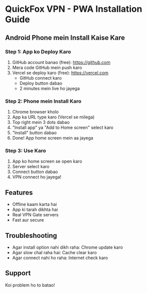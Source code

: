 # QuickFox VPN - PWA Installation Guide

## Android Phone mein Install Kaise Kare

### Step 1: App ko Deploy Karo
1. GitHub account banao (free): https://github.com
2. Mera code GitHub mein push karo
3. Vercel se deploy karo (free): https://vercel.com
   - GitHub connect karo
   - Deploy button dabao
   - 2 minutes mein live ho jayega

### Step 2: Phone mein Install Karo
1. Chrome browser kholo
2. App ka URL type karo (Vercel se milega)
3. Top right mein 3 dots dabao
4. "Install app" ya "Add to Home screen" select karo
5. "Install" button dabao
6. Done! App home screen mein aa jayega

### Step 3: Use Karo
1. App ko home screen se open karo
2. Server select karo
3. Connect button dabao
4. VPN connect ho jayega!

## Features
- Offline kaam karta hai
- App ki tarah dikhta hai
- Real VPN Gate servers
- Fast aur secure

## Troubleshooting
- Agar install option nahi dikh raha: Chrome update karo
- Agar slow chal raha hai: Cache clear karo
- Agar connect nahi ho raha: Internet check karo

## Support
Koi problem ho to batao!
